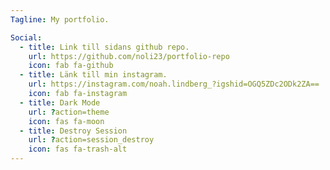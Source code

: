 ```yaml
---
Tagline: My portfolio.

Social:
  - title: Link till sidans github repo.
    url: https://github.com/noli23/portfolio-repo
    icon: fab fa-github
  - title: Länk till min instagram.
    url: https://instagram.com/noah.lindberg_?igshid=OGQ5ZDc2ODk2ZA==
    icon: fab fa-instagram
  - title: Dark Mode
    url: ?action=theme
    icon: fas fa-moon
  - title: Destroy Session
    url: ?action=session_destroy
    icon: fas fa-trash-alt
---
```


